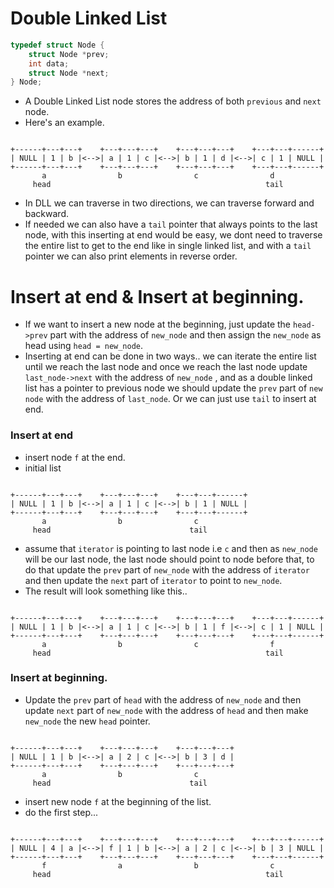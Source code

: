 # Double Linked List

```c++
typedef struct Node {
    struct Node *prev;
    int data;
    struct Node *next;
} Node;
```

- A Double Linked List node stores the address of both `previous` and `next` node.
- Here's an example.

```text

+------+---+---+    +---+---+---+    +---+---+---+    +---+---+------+
| NULL | 1 | b |<-->| a | 1 | c |<-->| b | 1 | d |<-->| c | 1 | NULL |
+------+---+---+    +---+---+---+    +---+---+---+    +---+---+------+
       a                b                c                d      
     head                                                tail         
```

- In DLL we can traverse in two directions, we can traverse forward and backward.
- If needed we can also have a `tail` pointer that always points to the last node, with this inserting at end would be easy, we dont need to traverse the entire list to get to the end like in single linked list, and with a `tail` pointer we can also print elements in reverse order.

# Insert at end & Insert at beginning.

- If we want to insert a new node at the beginning, just update the `head->prev` part with the address of `new_node` and then assign the `new_node` as head using `head = new_node`.
- Inserting at end can be done in two ways.. we can iterate the entire list until we reach the last node and once we reach the last node update `last_node->next` with the address of `new_node` , and as a double linked list has a pointer to previous node we should update the `prev` part of `new node` with the address of `last_node`. Or we can just use `tail` to insert at end.

### Insert at end

- insert node `f` at the end.
- initial list


```text

+------+---+---+    +---+---+---+    +---+---+------+
| NULL | 1 | b |<-->| a | 1 | c |<-->| b | 1 | NULL |
+------+---+---+    +---+---+---+    +---+---+------+
       a                b                c            
     head                               tail         

```

- assume that `iterator` is pointing to last node i.e `c` and then as `new_node` will be our last node, the last node should point to node before that, to do that update the `prev` part of `new_node` with the address of `iterator` and then update the `next` part of `iterator` to point to `new_node`.
- The result will look something like this..


```text

+------+---+---+    +---+---+---+    +---+---+---+    +---+---+------+
| NULL | 1 | b |<-->| a | 1 | c |<-->| b | 1 | f |<-->| c | 1 | NULL |
+------+---+---+    +---+---+---+    +---+---+---+    +---+---+------+
       a                b                c                f      
     head                                                tail         
```

### Insert at beginning.

- Update the `prev` part of `head` with the address of `new_node` and then update `next` part of `new_node` with the address of `head` and then make `new_node` the new `head` pointer.

```text

+------+---+---+    +---+---+---+    +---+---+---+
| NULL | 1 | b |<-->| a | 2 | c |<-->| b | 3 | d |
+------+---+---+    +---+---+---+    +---+---+---+
       a                b                c        
     head                               tail         
```

- insert new node `f` at the beginning of the list.
- do the first step...

```text

+------+---+---+    +---+---+---+    +---+---+---+    +---+---+------+
| NULL | 4 | a |<-->| f | 1 | b |<-->| a | 2 | c |<-->| b | 3 | NULL |
+------+---+---+    +---+---+---+    +---+---+---+    +---+---+------+
       f                a                b                c      
     head                                                tail         

```

